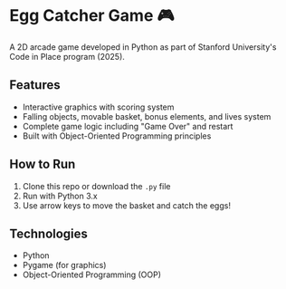 
# Egg Catcher Game 🎮

A 2D arcade game developed in Python as part of Stanford University's Code in Place program (2025).  

## Features
- Interactive graphics with scoring system  
- Falling objects, movable basket, bonus elements, and lives system  
- Complete game logic including "Game Over" and restart  
- Built with Object-Oriented Programming principles  

## How to Run
1. Clone this repo or download the `.py` file  
2. Run with Python 3.x  
3. Use arrow keys to move the basket and catch the eggs!  

## Technologies
- Python  
- Pygame (for graphics)  
- Object-Oriented Programming (OOP)  
